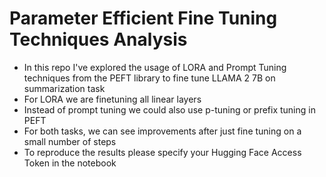 # Parameter Efficient Fine Tuning Techniques Analysis
* In this repo I've explored the usage of LORA and Prompt Tuning techniques from the PEFT library to fine tune LLAMA 2 7B on summarization task
* For LORA we are finetuning all linear layers
* Instead of prompt tuning we could also use p-tuning or prefix tuning in PEFT
* For both tasks, we can see improvements after just fine tuning on a small number of steps
* To reproduce the results please specify your Hugging Face Access Token in the notebook

